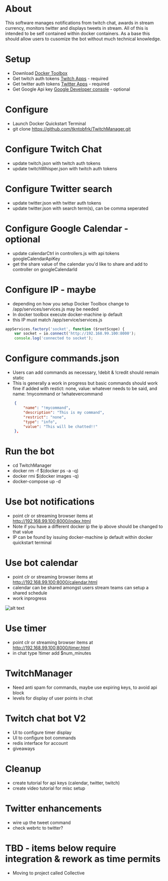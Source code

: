 # About
This software manages notifications from twitch chat, awards in stream currency, monitors twitter and displays tweets in stream.  All of this is intended to be self contained within docker containers. As a base this should allow users to cusomize the bot without much technical knowledge.

# Setup
- Download [Docker Toolbox](https://www.docker.com/products/docker-toolbox)
- Get twitch auth tokens [Twitch Apps](https://twitchapps.com/tmi/) - required
- Get twitter auth tokens [Twitter Apps](https://apps.twitter.com/) - required
- Get Google Api key [Google Developer console](https://console.developers.google.com/) - optional

# Configure
- Launch Docker Quickstart Terminal
- git clone https://github.com/tkntobfrk/TwitchManager.git

# Configure Twitch Chat
- update twitch.json with twitch auth tokens
- update twitchWhisper.json with twitch auth tokens

# Configure Twitter search
- update twitter.json with twitter auth tokens
- update twitter.json with search term(s), can be comma seperated

# Configure Google Calendar - optional
- update calendarCtrl in controllers.js with api tokens googleCalendarApiKey
- get the share value of the calendar you'd like to share and add to controller on googleCalendarId

# Configure IP - maybe
- depending on how you setup Docker Toolbox change to /app/services/services.js may be needed
- In docker toolbox execute docker-machine ip default
- this IP must match /app/service/services.js
```javascript
appServices.factory('socket', function ($rootScope) {
    var socket = io.connect('http://192.168.99.100:8000');
    console.log('connected to socket');
```

# Configure commands.json
- Users can add commands as necessary, !debit & !credit should remain static
- This is generally a work in progress but basic commands should work fine if added with restict: none, value: whatever needs to be said, and name: !mycommand or !whatevercommand
```json    
	{
        "name": "!mycommand",
        "description": "This is my command",
        "restrict": "none",
        "type": "info",
        "value": "This will be chatted!!"
    },
```

# Run the bot
- cd TwitchManager
- docker rm -f $(docker ps -a -q)
- docker rmi $(docker images -q)
- docker-compose up -d

# Use bot notifications
- point clr or streaming browser items at http://192.168.99.100:8000/index.html
- Note if you have a different docker ip the ip above should be changed to that value
- IP can be found by issuing docker-machine ip default within docker quickstart terminal

# Use bot calendar
- point clr or streaming browser items at http://192.168.99.100:8000/calendar.html
- calendar can be shared amongst users stream teams can setup a shared schedule
- work inprogress

![alt text](https://cloud.githubusercontent.com/assets/4344301/13550807/76332fa8-e2eb-11e5-8135-33e55a481e9d.PNG)

# Use timer
- point clr or streaming browser items at http://192.168.99.100:8000/timer.html
- in chat type !timer add $num_minutes

# TwitchManager
- Need anti spam for commands, maybe use expiring keys, to avoid api block
- levels for display of user points in chat

# Twitch chat bot V2
- UI to configure timer display
- UI to configure bot commands
- redis interface for account
- giveaways

# Cleanup
- create tutorial for api keys (calendar, twitter, twitch)
- create video tutorial for misc setup

# Twitter enhancements
- wire up the tweet command
- check webrtc to twitter?

# TBD - items below require integration & rework as time permits 
- Moving to project called Collective
